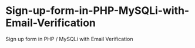 # Sign-up-form-in-PHP-MySQLi-with-Email-Verification
Sign up form in PHP / MySQLi with Email Verification
